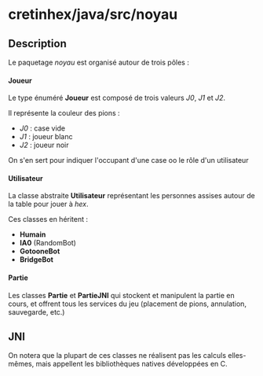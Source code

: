 cretinhex/java/src/noyau
========================


Description
-----------

Le paquetage *noyau* est organisé autour de trois pôles :

#### Joueur

Le type énuméré **Joueur** est composé de trois valeurs *J0*, *J1* et *J2*.

Il représente la couleur des pions :

 - *J0* : case vide
 - *J1* : joueur blanc
 - *J2* : joueur noir

On s'en sert pour indiquer l'occupant d'une case oo le rôle d'un utilisateur

#### Utilisateur

La classe abstraite **Utilisateur** représentant les personnes assises autour de la table pour jouer à *hex*. 

Ces classes en héritent :

  - **Humain**
  - **IA0** (RandomBot)
  - **GotooneBot**
  - **BridgeBot**

#### Partie

Les classes **Partie** et **PartieJNI** qui stockent et manipulent la partie en cours, et offrent tous les services du jeu (placement de pions, annulation, sauvegarde, etc.)


JNI
---

On notera que la plupart de ces classes ne réalisent pas les calculs elles-mêmes, mais appellent les bibliothèques natives développées en C.

